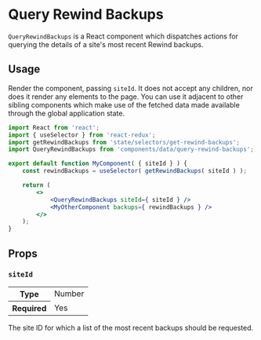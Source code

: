 # Query Rewind Backups

`QueryRewindBackups` is a React component which dispatches actions for querying the details of a site's most recent Rewind backups.

## Usage

Render the component, passing `siteId`. It does not accept any children, nor does it render any elements to the page. You can use it adjacent to other sibling components which make use of the fetched data made available through the global application state.

```jsx
import React from 'react';
import { useSelector } from 'react-redux';
import getRewindBackups from 'state/selectors/get-rewind-backups';
import QueryRewindBackups from 'components/data/query-rewind-backups';

export default function MyComponent( { siteId } ) {
	const rewindBackups = useSelector( getRewindBackups( siteId ) );

	return (
		<>
			<QueryRewindBackups siteId={ siteId } />
			<MyOtherComponent backups={ rewindBackups } />
		</>
	);
}
```

## Props

### `siteId`

<table>
	<tr><th>Type</th><td>Number</td></tr>
	<tr><th>Required</th><td>Yes</td></tr>
</table>

The site ID for which a list of the most recent backups should be requested.
